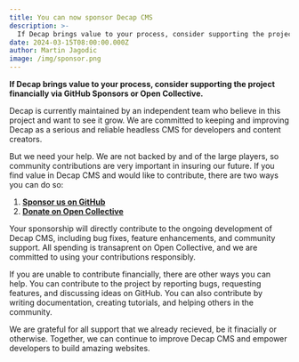 ```yaml
---
title: You can now sponsor Decap CMS
description: >-
  If Decap brings value to your process, consider supporting the project financially via GitHub Sponsors or Open Collective
date: 2024-03-15T08:00:00.000Z
author: Martin Jagodic
image: /img/sponsor.png
---
```

**If Decap brings value to your process, consider supporting the project financially via GitHub Sponsors or Open Collective.**

Decap is currently maintained by an independent team who believe in this project and want to see it grow. We are committed to keeping and improving Decap as a serious and reliable headless CMS for developers and content creators.

But we need your help. We are not backed by and of the large players, so community contributions are very important in insuring our future. If you find value in Decap CMS and would like to contribute, there are two ways you can do so:

1. **[Sponsor us on GitHub](https://github.com/sponsors/decaporg)**
2. **[Donate on Open Collective](https://opencollective.com/decap)**

Your sponsorship will directly contribute to the ongoing development of Decap CMS, including bug fixes, feature enhancements, and community support. All spending is transaprent on Open Collective, and we are committed to using your contributions responsibly.

If you are unable to contribute financially, there are other ways you can help. You can contribute to the project by reporting bugs, requesting features, and discussing ideas on GitHub. You can also contribute by writing documentation, creating tutorials, and helping others in the community.

We are grateful for all support that we already recieved, be it finacially or otherwise. Together, we can continue to improve Decap CMS and empower developers to build amazing websites.
